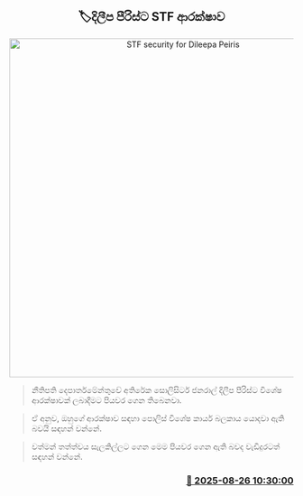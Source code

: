 <p align='center'><b><h2 align='center' title='STF security for Dileepa Peiris'>🏷දිලීප පීරිස්ට STF ආරක්ෂාව</h2></b></p>
<p align='center'><img src='https://helakuru.sgp1.cdn.digitaloceanspaces.com/esana/images/lib/dileepa-piris.jpg' width='600' alt='STF security for Dileepa Peiris'></p>

> නීතිපති දෙපාර්තමේන්තුවේ අතිරේක සොලිසිටර් ජනරාල් දිලීප පීරිස්ට විශේෂ ආරක්ෂාවක් ලබාදීමට පියවර ගෙන තිබෙනවා.

> ඒ අනුව, ඔහුගේ ආරක්ෂාව සඳහා පොලිස් විශේෂ කාර්ය බලකාය යොදවා ඇති බවයි සඳහන් වන්නේ.

> වත්මන් තත්ත්වය සැලකිල්ලට ගෙන මෙම පියවර ගෙන ඇති බවද වැඩිදුරටත් සඳහන් වන්නේ.



<h3 align='right'><a href='https://www.helakuru.lk/esana/p/113057/'>📅 2025-08-26 10:30:00</a></h3>
